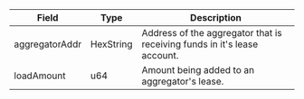 | Field          | Type      | Description                                                              |
| -------------- | --------- | ------------------------------------------------------------------------ |
| aggregatorAddr | HexString | Address of the aggregator that is receiving funds in it's lease account. |
| loadAmount     | u64       | Amount being added to an aggregator's lease.                             |
